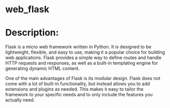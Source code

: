 # web_flask

# Description:

Flask is a micro web framework written in Python. It is designed to be lightweight, flexible, and easy to use, making it a popular choice for building web applications. Flask provides a simple way to define routes and handle HTTP requests and responses, as well as a built-in templating engine for generating dynamic HTML content.

One of the main advantages of Flask is its modular design. Flask does not come with a lot of built-in functionality, but instead allows you to add extensions and plugins as needed. This makes it easy to tailor the framework to your specific needs and to only include the features you actually need.
